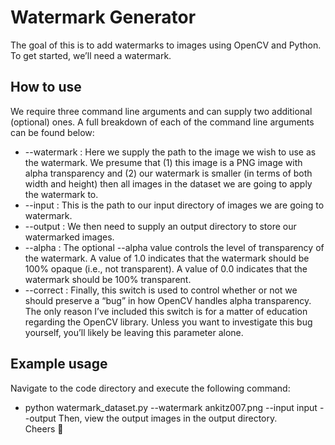 # Watermark Generator
The goal of this is to add watermarks to images using OpenCV and Python. To get started, we’ll need a watermark.

## How to use
We require three command line arguments and can supply two additional (optional) ones. A full breakdown of each of the command line arguments can be found below:

- --watermark : Here we supply the path to the image we wish to use as the watermark. We presume that (1) this image is a PNG image with alpha transparency and (2) our watermark is smaller (in terms of both width and height) then all images in the dataset we are going to apply the watermark to.
- --input : This is the path to our input directory of images we are going to watermark.
- --output : We then need to supply an output directory to store our watermarked images.
- --alpha : The optional --alpha  value controls the level of transparency of the watermark. A value of 1.0 indicates that the watermark should be 100% opaque (i.e., not transparent). A value of 0.0 indicates that the watermark should be 100% transparent.
- --correct : Finally, this switch is used to control whether or not we should preserve a “bug” in how OpenCV handles alpha transparency. The only reason I’ve included this switch is for a matter of education regarding the OpenCV library. Unless you want to investigate this bug yourself, you’ll likely be leaving this parameter alone.

## Example usage
Navigate to the code directory and execute the following command:
- python watermark_dataset.py --watermark ankitz007.png --input input --output
Then, view the output images in the output directory.  
Cheers 🍻️
